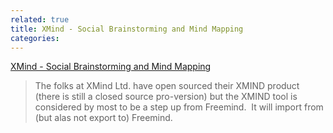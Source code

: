 ```yaml
---
related: true
title: XMind - Social Brainstorming and Mind Mapping
categories: 
---
```

[XMind - Social Brainstorming and Mind Mapping][1]

> The folks at XMind Ltd. have open sourced their XMIND product (there is
still a closed source pro-version) but the XMIND tool is considered by most to
be a step up from Freemind.  It will import from (but alas not export to)
Freemind.

[1]: http://www.xmind.net/

